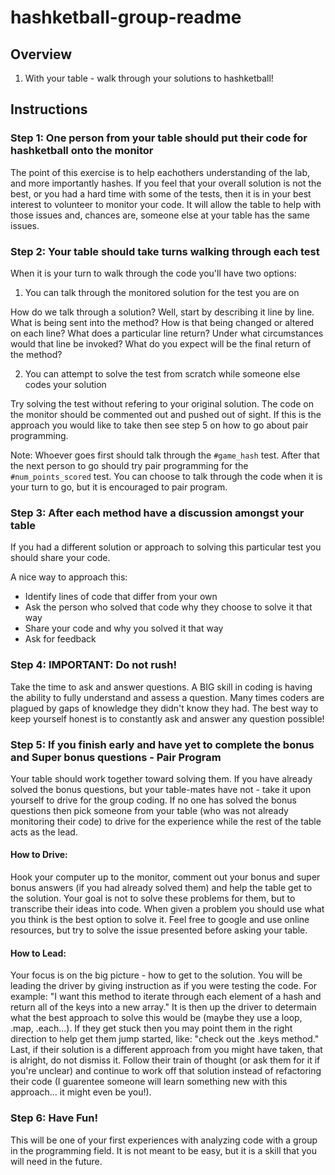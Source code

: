 # hashketball-group-readme

## Overview

1. With your table - walk through your solutions to hashketball! 

## Instructions

### Step 1: One person from your table should put their code for hashketball onto the monitor

The point of this exercise is to help eachothers understanding of the lab, and more importantly hashes. If you feel that your overall solution is not the best, or you had a hard time with some of the tests, then it is in your best interest to volunteer to monitor your code. It will allow the table to help with those issues and, chances are, someone else at your table has the same issues.

### Step 2: Your table should take turns walking through each test

When it is your turn to walk through the code you'll have two options:

1. You can talk through the monitored solution for the test you are on

How do we talk through a solution? Well, start by describing it line by line. What is being sent into the method? How is that being changed or altered on each line? What does a particular line return? Under what circumstances would that line be invoked? What do you expect will be the final return of the method?

2. You can attempt to solve the test from scratch while someone else codes your solution

Try solving the test without refering to your original solution. The code on the monitor should be commented out and pushed out of sight. If this is the approach you would like to take then see step 5 on how to go about pair programming.

Note: Whoever goes first should talk through the `#game_hash` test. After that the next person to go should try pair programming for the `#num_points_scored` test. You can choose to talk through the code when it is your turn to go, but it is encouraged to pair program.

### Step 3: After each method have a discussion amongst your table 

If you had a different solution or approach to solving this particular test you should share your code.

A nice way to approach this:
- Identify lines of code that differ from your own
- Ask the person who solved that code why they choose to solve it that way
- Share your code and why you solved it that way
- Ask for feedback

### Step 4: IMPORTANT: Do not rush!

Take the time to ask and answer questions. A BIG skill in coding is having the ability to fully understand and assess a question. Many times coders are plagued by gaps of knowledge they didn't know they had. The best way to keep yourself honest is to constantly ask and answer any question possible!

### Step 5: If you finish early and have yet to complete the bonus and Super bonus questions - Pair Program

Your table should work together toward solving them. If you have already solved the bonus questions, but your table-mates have not - take it upon yourself to drive for the group coding. If no one has solved the bonus questions then pick someone from your table (who was not already monitoring their code) to drive for the experience while the rest of the table acts as the lead.

#### How to Drive:

Hook your computer up to the monitor, comment out your bonus and super bonus answers (if you had already solved them) and help the table get to the solution. Your goal is not to solve these problems for them, but to transcribe their ideas into code. When given a problem you should use what you think is the best option to solve it. Feel free to google and use online resources, but try to solve the issue presented before asking your table. 

#### How to Lead:

Your focus is on the big picture - how to get to the solution. You will be leading the driver by giving instruction as if you were testing the code. For example: "I want this method to iterate through each element of a hash and return all of the keys into a new array." It is then up the driver to determain what the best approach to solve this would be (maybe they use a loop, .map, .each...). If they get stuck then you may point them in the right direction to help get them jump started, like: "check out the .keys method." Last, if their solution is a different approach from you might have taken, that is alright, do not dismiss it. Follow their train of thought (or ask them for it if you're unclear) and continue to work off that solution instead of refactoring their code (I guarentee someone will learn something new with this approach... it might even be you!).

### Step 6: Have Fun!

This will be one of your first experiences with analyzing code with a group in the programming field. It is not meant to be easy, but it is a skill that you will need in the future.
